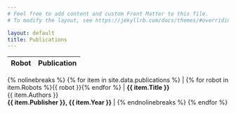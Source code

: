 ```yaml
---
# Feel free to add content and custom Front Matter to this file.
# To modify the layout, see https://jekyllrb.com/docs/themes/#overriding-theme-defaults

layout: default
title: Publications
---
```


| Robot | Publication |
|-------|-------------|
{% nolinebreaks %}
{% for item in site.data.publications %}
    | {% for robot in item.Robots %}{{ robot }}{% endfor %}
    | **{{ item.Title }}**<br/>{{ item.Authors }}<br/>**{{ item.Publisher }}, {{ item.Year }}** |
    {% endnolinebreaks %}
{% endfor %}